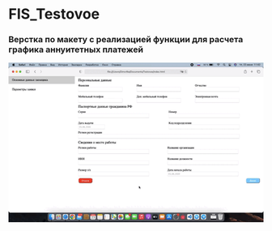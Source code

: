 # FIS_Testovoe
### Верстка по макету с реализацией функции для расчета графика аннуитетных платежей 

![Image](https://github.com/anikeevgit/FIS_testovoe/blob/master/testovoe.gif)
